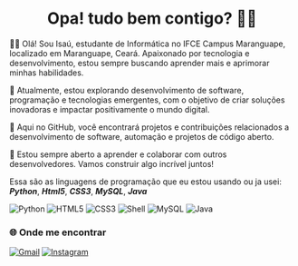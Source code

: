 <h1 align="center"> Opa! tudo bem contigo? 👋🏾</h1>

👋🏾 Olá! Sou Isaú, estudante de Informática no IFCE Campus Maranguape, localizado em Maranguape, Ceará. Apaixonado por tecnologia e desenvolvimento, estou sempre buscando aprender mais e aprimorar minhas habilidades.

🚀 Atualmente, estou explorando desenvolvimento de software, programação e tecnologias emergentes, com o objetivo de criar soluções inovadoras e impactar positivamente o mundo digital.

🔧 Aqui no GitHub, você encontrará projetos e contribuições relacionados a desenvolvimento de software, automação e projetos de código aberto.

🌱 Estou sempre aberto a aprender e colaborar com outros desenvolvedores. Vamos construir algo incrível juntos!

Essa são as linguagens de programação que eu estou usando ou ja usei: _**Python**_, _**Html5**_, _**CSS3**_, _**MySQL**_, _**Java**_

![Python](https://img.shields.io/badge/Python-3776AB?style=flat-square&logo=python&logoColor=white)
![HTML5](https://img.shields.io/badge/HTML5-E34F26?style=flat-square&logo=html5&logoColor=white)
![CSS3](https://img.shields.io/badge/CSS3-1572B6?style=flat-square&logo=css3&logoColor=white)
![Shell](https://img.shields.io/badge/Shell-4EAA25?style=flat-square&logo=gnubash&logoColor=white)
![MySQL](https://img.shields.io/badge/MySQL-4479A1?style=flat-square&logo=mysql&logoColor=white)
![Java](https://img.shields.io/badge/Java-007396?style=flat-square&logo=java&logoColor=white)



### 🌐 Onde me encontrar

[![Gmail](https://img.shields.io/badge/Gmail-333333?style=for-the-badge&logo=Gmail&logoColor=white)](https://www.gmail.com/isau.gomes10@aluno.ifce.edu.br)
[![Instagram](https://img.shields.io/badge/Instagram-E4405F?style=for-the-badge&logo=instagram&logoColor=white)](https://www.instagram.com/Rbgomes.57)



